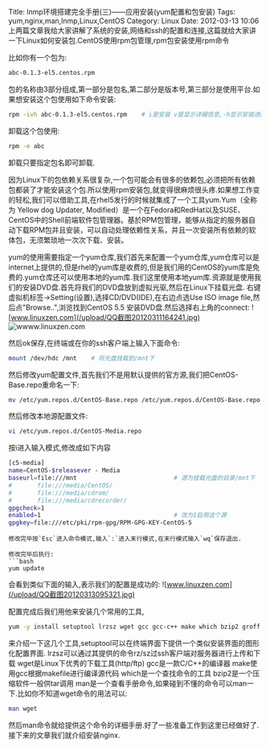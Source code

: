 Title: lnmp环境搭建完全手册(三)——应用安装(yum配置和包安装)
Tags: yum,nginx,man,lnmp,Linux,CentOS
Category: Linux
Date: 2012-03-13 10:06
上两篇文章我给大家讲解了系统的安装,网络和ssh的配置和连接,这篇就给大家讲一下Linux如何安装包.CentOS使用rpm包管理,rpm包安装使用rpm命令

比如你有一个包为:
```bash
abc-0.1.3-el5.centos.rpm
```
包的名称由3部分组成,第一部分是包名,第二部分是版本号,第三部分是使用平台.如果想安装这个包使用如下命令安装:
```bash
rpm -ivh abc-0.1.3-el5.centos.rpm    # i是安装 v是显示详细信息,-h显示安装进度
```
卸载这个包使用:
```bash
rpm -e abc
```
卸载只要指定包名即可卸载.

因为Linux下的包依赖关系很复杂,一个包可能会有很多的依赖包,必须把所有依赖包都装了才能安装这个包.所以使用rpm安装包,就变得很麻烦很头疼.如果想工作变的轻松,我们可以借助工具,在rhel5发行的时候就集成了一个工具yum.Yum（全称为 Yellow dog Updater, Modified）是一个在Fedora和RedHat以及SUSE、CentOS中的Shell前端软件包管理器。基於RPM包管理，能够从指定的服务器自动下载RPM包并且安装，可以自动处理依赖性关系，并且一次安装所有依赖的软体包，无须繁琐地一次次下载、安装。

yum的使用需要指定一个yum仓库,我们首先来配置一个yum仓库,yum仓库可以是internet上提供的,但是rhel的yum库是收费的,但是我们用的CentOS的yum库是免费的.yum仓库还可以使用本地的yum库.我们这里使用本地yum库.资源就是使用我们的安装DVD盘.首先将我们的DVD盘放到虚拟光驱,然后在Linux下挂载光盘.
右键虚拟机标签->Setting(设置),选择CD/DVD(IDE),在右边点选Use ISO image file,然后点"Browse..",浏览找到CentOS 5.5 安装DVD盘.然后选择右上角的connect:
![www.linuxzen.com](/upload/QQ截图20120311164241.jpg)
![wwww.linuxzen.com](/upload/QQ截图20120311164417.jpg)

然后ok保存,在终端或在你的ssh客户端上输入下面命令:
```bash
mount /dev/hdc /mnt    # 将光盘挂载到/mnt下
```
然后修改yum配置文件,首先我们不是用默认提供的官方源,我们把CentOS-Base.repo重命名一下:
```bash
mv /etc/yum.repos.d/CentOS-Base.repo /etc/yum.repos.d/CentOS-Base.repo.bak
```
然后修改本地源配置文件:
```bash
vi /etc/yum.repos.d/CentOS-Media.repo
```
按i进入输入模式,修改成如下内容
```bash
[c5-media]
name=CentOS-$releasever - Media
baseurl=file:///mnt                           # 源为挂载光盘的目录/mnt下
#       file:///media/CentOS/
#       file:///media/cdrom/
#       file:///media/cdrecorder/
gpgcheck=1
enabled=1                                     # 改为1启用这个源
gpgkey=file:///etc/pki/rpm-gpg/RPM-GPG-KEY-CentOS-5
```
```
修改完毕按`Esc`进入命令模式,输入`:`进入末行模式,在末行模式输入`wq`保存退出.

修改完毕后执行:
```bash
yum update
```
会看到类似下面的输入,表示我们的配置是成功的:
![www.linuxzen.com](/upload/QQ截图20120313095321.jpg)

配置完成后我们用他来安装几个常用的工具,
```bash
yum -y install setuptool lrzsz wget gcc gcc-c++ make which bzip2 groff man
```
来介绍一下这几个工具,setuptool可以在终端界面下提供一个类似安装界面的图形化配置界面.
lrzsz可以通过其提供的命令rz/sz过ssh客户端对服务器进行上传和下载
wget是Linux下优秀的下载工具(http/ftp)
gcc是一款C/C++的编译器
make使用gcc根据makefile进行编译源代码
which是一个查找命令的工具
bzip2是一个压缩软件一般供tar调用
man是一个查看手册命令,如果碰到不懂的命令可以man一下.比如你不知道wget命令的用法可以:
```bash
man wget
```
然后man命令就给提供这个命令的详细手册.好了一些准备工作到这里已经做好了.接下来的文章我们就介绍安装nginx.
